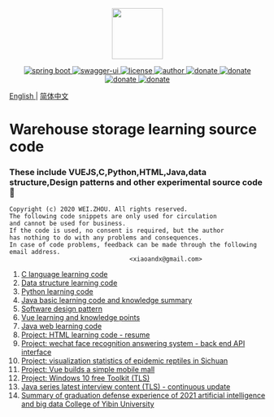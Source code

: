 

<p align="center">
  <img width="100" src="https://image.xiaoandx.club/logo.png">
</p>
<p align="center">
  <a href="https://github.com/spring-projects/spring-boot">
    <img src="https://img.shields.io/badge/Spring%20Boot-2.0.0-brightgreen" alt="spring boot">
  </a>
  <a href="https://swagger.io/tools/swagger-ui">
    <img src="https://img.shields.io/badge/swagger--ui-2.8.0-brightgreen.svg" alt="swagger-ui">
  </a>
  <a href="https://github.com/PanJiaChen/vue-element-admin/blob/master/LICENSE">
    <img src="https://img.shields.io/github/license/mashape/apistatus.svg" alt="license">
  </a>
  <a href="https://blog.xiaoandx.club">
    <img src="https://img.shields.io/badge/author-WEI.ZHOU-brightgreen.svg" alt="author">
  </a>
  <a href="https://github.com/xiaoandx/exam">
    <img src="https://img.shields.io/badge/versions-1.0-brightgreen" alt="donate">
  </a>
   <a href="https://www.oracle.com/java">
    <img src="https://img.shields.io/badge/JDK-1.8-brightgreen" alt="donate">
  </a>
   <a href="https://www.python.org/">
    <img src="https://img.shields.io/badge/Python-3.6-brightgreen" alt="donate">
  </a>
  <a href="https://cn.vuejs.org/">
    <img src="https://img.shields.io/badge/Vue-3-brightgreen" alt="donate">
  </a>
</p>



 [English ](/) | [简体中文](/README.md)




# Warehouse storage learning source code

### These include VUEJS,C,Python,HTML,Java,data structure,Design patterns and other experimental source code🎈

```
Copyright (c) 2020 WEI.ZHOU. All rights reserved.                           
The following code snippets are only used for circulation 
and cannot be used for business.     
If the code is used, no consent is required, but the author
has nothing to do with any problems and consequences.                                                                               
In case of code problems, feedback can be made through the following email address.         
​                                 <xiaoandx@gmail.com>  
```



01. [C language learning code](/C_Code/basics)
02. [Data structure learning code](/C_Code)
03. [Python learning code](/Python_Code)
04. [Java basic learning code and knowledge summary](/Java_code/javaBasicsCode/doc)
05. [Software design pattern](/Java_code/designPattern)
06. [Vue learning and knowledge points](/vue_code/elementaryKnowledge)
07. [Java web learning code](/Java_code/JavaWeb)
08. [Project: HTML learning code - resume](/HTML_Code)
09. [Project: wechat face recognition answering system - back end API interface](/examination)
10. [Project: visualization statistics of epidemic reptiles in Sichuan](https://github.com/xiaoandx/reptile)
11. [Project: Vue builds a simple mobile mall](/vue_code/project)
12. [Project: Windows 10 free Toolkit (TLS)](/Others)
13. [Java series latest interview content (TLS) - continuous update](https://blog.xiaoandx.club/categories/Java%E9%9D%A2%E8%AF%95/)
14. [Summary of graduation defense experience of 2021 artificial intelligence and big data College of Yibin University](/Others/graduationReply/README.md)
